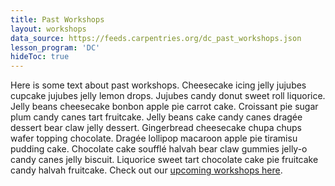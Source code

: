 ```yaml
---
title: Past Workshops
layout: workshops
data_source: https://feeds.carpentries.org/dc_past_workshops.json
lesson_program: 'DC'
hideToc: true
---
```


Here is some text about past workshops.  Cheesecake icing jelly jujubes cupcake jujubes jelly lemon drops. Jujubes candy donut sweet roll liquorice. Jelly beans cheesecake bonbon apple pie carrot cake. Croissant pie sugar plum candy canes tart fruitcake. Jelly beans cake candy canes dragée dessert bear claw jelly dessert. Gingerbread cheesecake chupa chups wafer topping chocolate. Dragée lollipop macaroon apple pie tiramisu pudding cake. Chocolate cake soufflé halvah bear claw gummies jelly-o candy canes jelly biscuit. Liquorice sweet tart chocolate cake pie fruitcake candy halvah fruitcake.  Check out our [upcoming workshops here](/workshops/workshops-upcoming).